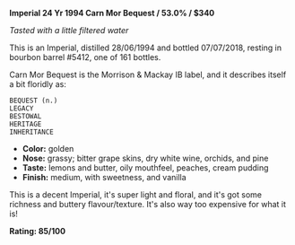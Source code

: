 **Imperial 24 Yr 1994 Carn Mor Bequest / 53.0% / $340**

*Tasted with a little filtered water*

This is an Imperial, distilled 28/06/1994 and bottled 07/07/2018, resting in bourbon barrel #5412, one of 161 bottles.

Carn Mor Bequest is the Morrison & Mackay IB label, and it describes itself a bit floridly as:

    BEQUEST (n.)
    LEGACY
    BESTOWAL
    HERITAGE
    INHERITANCE

* **Color:** golden
* **Nose:** grassy; bitter grape skins, dry white wine, orchids, and pine
* **Taste:** lemons and butter, oily mouthfeel, peaches, cream pudding
* **Finish:** medium, with sweetness, and vanilla

This is a decent Imperial, it's super light and floral, and it's got some richness and buttery flavour/texture.  It's also way too expensive for what it is!

**Rating: 85/100**